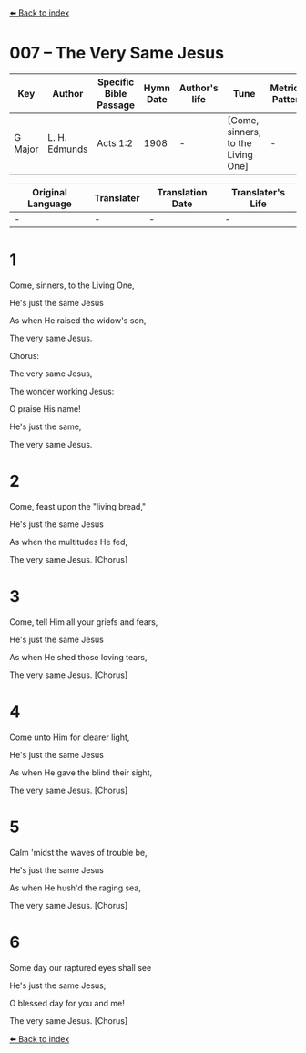 [⬅️ Back to index](../README.md)

# 007 – The Very Same Jesus

Key | Author   | Specific Bible Passage     |Hymn Date |Author's life |Tune |Metrical Pattern   |Composer/Source
-- | --------- | ---------------------------|----------|--------------|-----|-------------------|-------------  
G Major |L. H. Edmunds |Acts 1:2 |1908 |- |[Come, sinners, to the Living One] |- |Wm. J. Kirkpatrick

Original Language | Translater | Translation Date   | Translater's Life  
----------------- | --------- | --------------------|-------------     
\- |- |- |-




# 1

Come, sinners, to the Living One,

He's just the same Jesus

As when He raised the widow's son,

The very same Jesus.



Chorus:

The very same Jesus,

The wonder working Jesus:

O praise His name!

He's just the same,

The very same Jesus.



# 2

Come, feast upon the "living bread,"

He's just the same Jesus

As when the multitudes He fed,

The very same Jesus.  [Chorus]



# 3

Come, tell Him all your griefs and fears,

He's just the same Jesus

As when He shed those loving tears,

The very same Jesus.  [Chorus]



# 4

Come unto Him for clearer light,

He's just the same Jesus

As when He gave the blind their sight,

The very same Jesus.  [Chorus]



# 5

Calm 'midst the waves of trouble be,

He's just the same Jesus

As when He hush'd the raging sea,

The very same Jesus.  [Chorus]



# 6

Some day our raptured eyes shall see

He's just the same Jesus;

O blessed day for you and me!

The very same Jesus.  [Chorus]

[⬅️ Back to index](../README.md)
